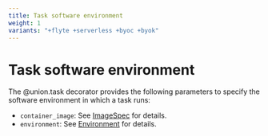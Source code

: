 ```yaml
---
title: Task software environment
weight: 1
variants: "+flyte +serverless +byoc +byok"
---
```


# Task software environment

The @union.task decorator provides the following parameters to specify the software environment in which a task runs:

* `container_image`: See [ImageSpec](./imagespec.md) for details.
* `environment`: See [Environment](./environment-variables.md) for details.
